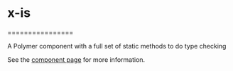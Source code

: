 # x-is
================

A Polymer component with a full set of static methods to do type checking

See the [component page](http://debianw.github.io/x-is/) for more information.
